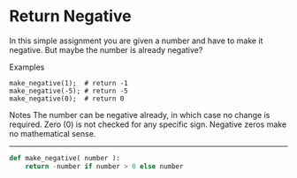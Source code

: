 # Return Negative

In this simple assignment you are given a number and have to make it negative. But maybe the number is already negative?

Examples
```
make_negative(1);  # return -1
make_negative(-5); # return -5
make_negative(0);  # return 0
```
Notes
The number can be negative already, in which case no change is required.
Zero (0) is not checked for any specific sign. Negative zeros make no mathematical sense.

---

```py
def make_negative( number ):
    return -number if number > 0 else number
```
